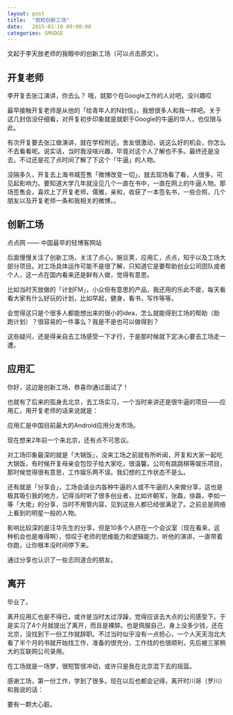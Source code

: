 ```yaml
---
layout: post
title:  "我和创新工场"
date:   2015-01-10 09:00:00
categories: SMUDGE
---
```


文起于李天放老师的我眼中的创新工场（可以点击原文）。

## 开复老师

李开复去张江演讲，你去么？
哦，就那个在Google工作的人对吧，没兴趣哎

最早接触开复老师是从他的「给青年人的N封信」，我想很多人和我一样吧。关于这几封信没仔细看，对开复初步印象就是就职于Google的牛逼的华人，也仅限与此。

有次开复要去张江做演讲，就在学校附近。舍友很激动，说这么好的机会，你怎么不去看看呢。说实话，当时我没啥兴趣，毕竟对这个人了解也不多。最终还是没去，不过还是花了点时间了解了下这个「牛逼」的人物。

没隔多久，开复去上海书城签售「微博改变一切」，就去现场看了看，人很多，可见起影响力。要知道大学几年就没见几个一直在书中，一直在网上的牛逼人物。那场签售会，喜欢上了开复老师，儒雅，亲和，收获了一本签名书，一些合照，几个朋友以及开复老师一条和我相关的微博。。

## 创新工场

点点网 —— 中国最早的轻博客网站

后面慢慢关注了创新工场，关注了点心，豌豆荚，应用汇，点点，知乎以及工场大部分项目。对工场具体运作可能不是很了解，只知道它是要帮助创业公司团队或者个人，这一点在国内看来还是鲜有人做，觉得有意思。

比如当时天放做的「计划FM」，小众但有意思的产品，我还用的乐此不疲，每天看看大家有什么好玩的计划，比如早起，健身，看书，写作等等。

会觉得这只是个很多人都能想出来的很小的idea，怎么就能得到工场的帮助（助跑计划）？很容易的一件事么？我是不是也可以做得到？

这些疑问，还是得亲自去工场感受一下才行，于是那时候就下定决心要去工场走一遭。

## 应用汇

你好，这边是创新工场，恭喜你通过面试了！

也就有了后来的孤身去北京，去工场实习，一个当时来讲还是很牛逼的项目——应用汇，用开复老师的话来说就是：

应用汇是中国目前最大的Android应用分发市场。

现在想来2年前一个来北京，还有点不可思议。

对工场印象最深的就是「大锅饭」，没来工场之前就有所听闻，开复和大家一起吃大锅饭，有时候开复母亲会包饺子给大家吃，很温馨。公司有跳跳棋等娱乐项目，那时候觉得很有意思，工作娱乐两不误。我幻想的工作状态不是么。

还有就是「分享会」，工场会请业内各种牛逼的人或不牛逼的人来做分享，这也是极其吸引我的地方，记得当时听了很多创业者，比如许朝军，张磊，徐磊，李如一等「大佬」的分享，当时不用管内容，见到这些人都已经很满足了。之前总是网络上看到的明星一般的人物。

影响比较深的是汪华先生的分享，但是10多个人挤在一个会议室（现在看来，这种机会也是难得啊），惊叹于老师的思维能力和逻辑能力，听他的演讲，一直带着你跑，让你根本没时间停下来。

通过分享也认识了一些志同道合的朋友。

## 离开

毕业了。

离开应用汇也是不得已，或许是当时太过浮躁，觉得应该去大点的公司感受下。于是实习了4个月就提出了离开，而且是裸辞。也是佩服自己，身上没多少钱，还在北京，没找到下一份工作就辞职。不过当时似乎没有一点担心，一个人天天泡北大看了半个月的书就开始找工作，准备的很充分，工作找的也很顺利，先后被三家稍大的互联网公司录用。

在工场就是一场梦，很短暂很冲动，或许只是我在北京混下去的摇篮。

感谢工场，第一份工作，学到了很多。现在以后也都会记得，离开时川哥（罗川）和我说的话：

要有一颗大心脏。